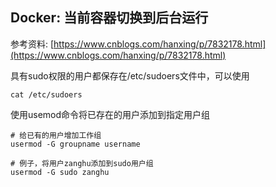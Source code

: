 ## Docker: 当前容器切换到后台运行

参考资料: [https://www.cnblogs.com/hanxing/p/7832178.html](https://www.cnblogs.com/hanxing/p/7832178.html)

具有sudo权限的用户都保存在/etc/sudoers文件中，可以使用 
```shell
cat /etc/sudoers
```


使用usemod命令将已存在的用户添加到指定用户组

```shell
# 给已有的用户增加工作组
usermod -G groupname username

# 例子，将用户zanghu添加到sudo用户组
usermod -G sudo zanghu
```

